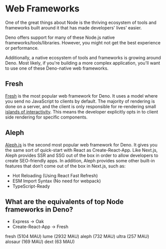 # Web Frameworks

One of the great things about Node is the thriving ecosystem of tools and frameworks built around it that has made developers' lives' easier.

Deno offers support for many of these Node.js native frameworks/tools/libraries. However, you might not get the best experience or performance.

Additionally, a native ecosystem of tools and frameworks is growing around Deno. Most likely, if you're building a more complex application, you'll want to use one of these Deno-native web frameworks.

## Fresh

[Fresh](https://fresh.deno.dev/) is the most popular web framework for Deno.
It uses a model where you send no JavaScript to clients by default. The majority
of rendering is done on a server, and the client is only responsible for
re-rendering small
[islands of interactivity](https://jasonformat.com/islands-architecture/). This
means the developer explicitly opts in to client side rendering for specific
components.

## Aleph

[Aleph.js](https://alephjs-alephjs-org-next.deno.dev/docs/get-started) is the
second most popular web framework for Deno. It gives you the same sort of
quick-start with React as Create-React-App. Like Next.js, Aleph provides SSR and
SSG out of the box in order to allow developers to create SEO-friendly apps. In
addition, Aleph provides some other built-in features that don’t come out of the
box in Next.js, such as:

- Hot Reloading (Using React Fast Refresh)
- ESM Import Syntax (No need for webpack)
- TypeScript-Ready

## What are the equivalents of top Node frameworks in Deno?

- Express -> Oak
- Create-React-App -> Fresh


fresh (5104 MAU)
lume (2932 MAU)
aleph (732 MAU)
ultra (257 MAU)
alosaur (169 MAU)
dext (63 MAU)